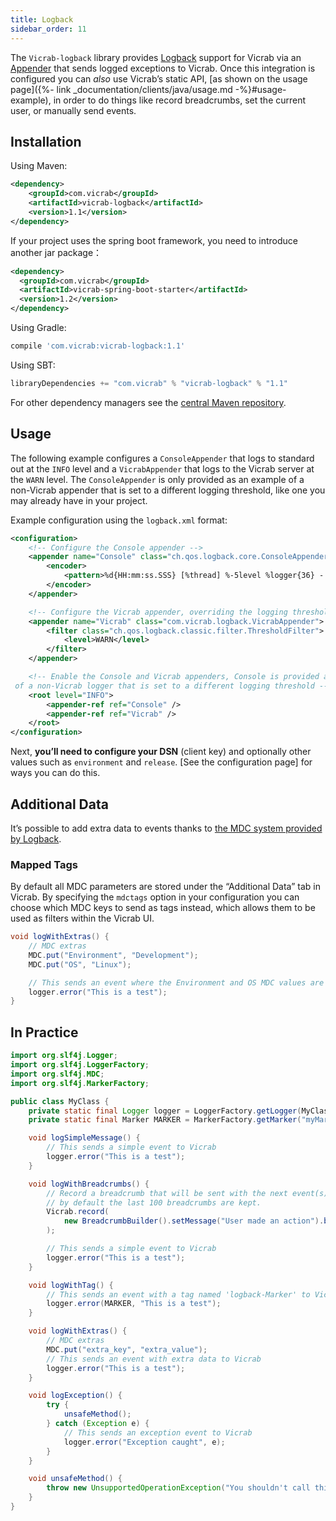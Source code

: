 ```yaml
---
title: Logback
sidebar_order: 11
---
```


The `Vicrab-logback` library provides [Logback](http://logback.qos.ch/) support for Vicrab via an [Appender](http://logback.qos.ch/apidocs/ch/qos/logback/core/Appender.html) that sends logged exceptions to Vicrab. Once this integration is configured you can _also_ use Vicrab’s static API, [as shown on the usage page]({%- link _documentation/clients/java/usage.md -%}#usage-example), in order to do things like record breadcrumbs, set the current user, or manually send events.

<!-- WIZARD -->
## Installation

Using Maven:

```xml
<dependency>
    <groupId>com.vicrab</groupId>
    <artifactId>vicrab-logback</artifactId>
    <version>1.1</version>
</dependency>
```

If your project uses the spring boot framework, you need to introduce another jar package：


```xml
<dependency>
  <groupId>com.vicrab</groupId>
  <artifactId>vicrab-spring-boot-starter</artifactId>
  <version>1.2</version>
</dependency>
```

Using Gradle:

```groovy
compile 'com.vicrab:vicrab-logback:1.1'
```

Using SBT:

```scala
libraryDependencies += "com.vicrab" % "vicrab-logback" % "1.1"
```

For other dependency managers see the [central Maven repository](https://search.maven.org/#artifactdetails%7Ccom.vicrab%7Cvicrab-logback%7C1.1%7Cjar).

## Usage

The following example configures a `ConsoleAppender` that logs to standard out at the `INFO` level and a `VicrabAppender` that logs to the Vicrab server at the `WARN` level. The `ConsoleAppender` is only provided as an example of a non-Vicrab appender that is set to a different logging threshold, like one you may already have in your project.

Example configuration using the `logback.xml` format:

```xml
<configuration>
    <!-- Configure the Console appender -->
    <appender name="Console" class="ch.qos.logback.core.ConsoleAppender">
        <encoder>
            <pattern>%d{HH:mm:ss.SSS} [%thread] %-5level %logger{36} - %msg%n</pattern>
        </encoder>
    </appender>

    <!-- Configure the Vicrab appender, overriding the logging threshold to the WARN level -->
    <appender name="Vicrab" class="com.vicrab.logback.VicrabAppender">
        <filter class="ch.qos.logback.classic.filter.ThresholdFilter">
            <level>WARN</level>
        </filter>
    </appender>

    <!-- Enable the Console and Vicrab appenders, Console is provided as an example
 of a non-Vicrab logger that is set to a different logging threshold -->
    <root level="INFO">
        <appender-ref ref="Console" />
        <appender-ref ref="Vicrab" />
    </root>
</configuration>
```

Next, **you’ll need to configure your DSN** (client key) and optionally other values such as `environment` and `release`. [See the configuration page] for ways you can do this.
<!-- ENDWIZARD -->

## Additional Data

It’s possible to add extra data to events thanks to [the MDC system provided by Logback](http://logback.qos.ch/manual/mdc.html).

### Mapped Tags

By default all MDC parameters are stored under the “Additional Data” tab in Vicrab. By specifying the `mdctags` option in your configuration you can choose which MDC keys to send as tags instead, which allows them to be used as filters within the Vicrab UI.

```java
void logWithExtras() {
    // MDC extras
    MDC.put("Environment", "Development");
    MDC.put("OS", "Linux");

    // This sends an event where the Environment and OS MDC values are set as additional data
    logger.error("This is a test");
}
```

## In Practice

```java
import org.slf4j.Logger;
import org.slf4j.LoggerFactory;
import org.slf4j.MDC;
import org.slf4j.MarkerFactory;

public class MyClass {
    private static final Logger logger = LoggerFactory.getLogger(MyClass.class);
    private static final Marker MARKER = MarkerFactory.getMarker("myMarker");

    void logSimpleMessage() {
        // This sends a simple event to Vicrab
        logger.error("This is a test");
    }

    void logWithBreadcrumbs() {
        // Record a breadcrumb that will be sent with the next event(s),
        // by default the last 100 breadcrumbs are kept.
        Vicrab.record(
            new BreadcrumbBuilder().setMessage("User made an action").build()
        );

        // This sends a simple event to Vicrab
        logger.error("This is a test");
    }

    void logWithTag() {
        // This sends an event with a tag named 'logback-Marker' to Vicrab
        logger.error(MARKER, "This is a test");
    }

    void logWithExtras() {
        // MDC extras
        MDC.put("extra_key", "extra_value");
        // This sends an event with extra data to Vicrab
        logger.error("This is a test");
    }

    void logException() {
        try {
            unsafeMethod();
        } catch (Exception e) {
            // This sends an exception event to Vicrab
            logger.error("Exception caught", e);
        }
    }

    void unsafeMethod() {
        throw new UnsupportedOperationException("You shouldn't call this!");
    }
}
```
